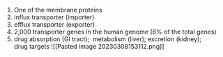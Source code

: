 1.  One of the membrane proteins​
2.  influx transporter (importer)
3.  efflux transporter (exporter)
4.  2,000 transporter genes in the human genome (6% of the total genes)​
5.  drug absorption (GI tract); 
	metabolism (liver);
	excretion (kidney); 
	drug targets
	![[Pasted image 20230308153112.png]]